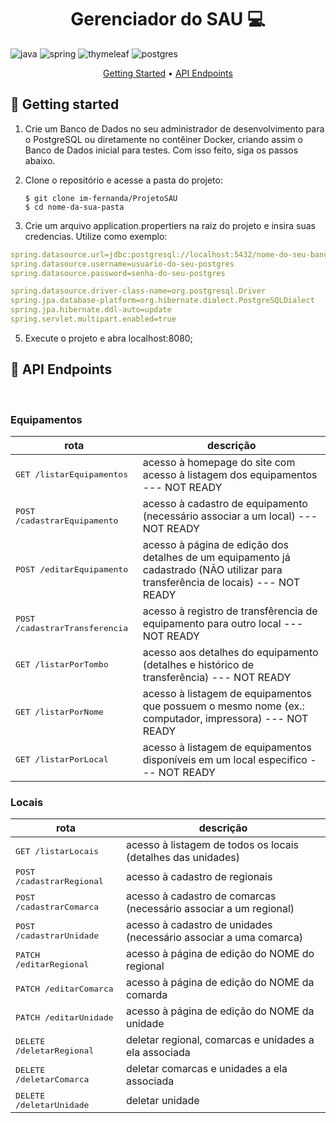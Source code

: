 [JAVA_BADGE]: https://img.shields.io/badge/java-%23ED8B00.svg?style=for-the-badge&logo=openjdk&logoColor=white
[SPRINGBOOT_BADGE]: https://img.shields.io/badge/Spring%20Boot-6DB33F?style=for-the-badge&logo=springboot&logoColor=white
[THYMELEAF_BADGE]: https://img.shields.io/badge/thymeleaf-%236DB33F.svg?style=for-the-badge&logo=thymeleaf&logoColor=white
[POSTGRES_BADGE]: https://img.shields.io/badge/postgresql-4169e1?style=for-the-badge&logo=postgresql&logoColor=white

<h1 align="center" style="font-weight: bold;">Gerenciador do SAU 💻</h1>

![java][JAVA_BADGE]
![spring][SPRINGBOOT_BADGE]
![thymeleaf][THYMELEAF_BADGE]
![postgres][POSTGRES_BADGE]

<p align="center">
  <a href="#started">Getting Started</a> • 
  <a href="#routes">API Endpoints</a> 
</p>

<h2 id="started">🚀 Getting started</h2>

1. Crie um Banco de Dados no seu administrador de desenvolvimento para o PostgreSQL ou diretamente no contêiner Docker, criando assim o Banco de Dados inicial para testes. Com isso feito, siga os passos abaixo.
2. Clone o repositório e acesse a pasta do projeto:

       $ git clone im-fernanda/ProjetoSAU
       $ cd nome-da-sua-pasta

3. Crie um arquivo application.propertiers na raiz do projeto e insira suas credencias. Utilize como exemplo:
  ```yaml
  spring.datasource.url=jdbc:postgresql://localhost:5432/nome-do-seu-banco-de-dados
  spring.datasource.username=usuario-do-seu-postgres
  spring.datasource.password=senha-do-seu-postgres
  
  spring.datasource.driver-class-name=org.postgresql.Driver
  spring.jpa.database-platform=org.hibernate.dialect.PostgreSQLDialect
  spring.jpa.hibernate.ddl-auto=update
  spring.servlet.multipart.enabled=true
  ```
5. Execute o projeto e abra localhost:8080;

<h2 id="routes">📍 API Endpoints</h2>
​
<h3>Equipamentos</h3>

| rota             | descrição                                       
|----------------------|-----------------------------------------------------
| <kbd> GET /listarEquipamentos</kbd>     | acesso à homepage do site com acesso à listagem dos equipamentos --- NOT READY
| <kbd> POST /cadastrarEquipamento</kbd> | acesso à cadastro de equipamento (necessário associar a um local) --- NOT READY
| <kbd> POST /editarEquipamento</kbd> | acesso à página de edição dos detalhes de um equipamento já cadastrado (NÃO utilizar para transferência de locais) --- NOT READY
| <kbd> POST /cadastrarTransferencia</kbd> | acesso à registro de transfêrencia de equipamento para outro local  --- NOT READY
| <kbd> GET /listarPorTombo</kbd> | acesso aos detalhes do equipamento (detalhes e histórico de transferência) --- NOT READY
| <kbd> GET /listarPorNome</kbd> | acesso à listagem de equipamentos que possuem o mesmo nome (ex.: computador, impressora) --- NOT READY
| <kbd> GET /listarPorLocal</kbd> | acesso à listagem de equipamentos disponíveis em um local especifico --- NOT READY


<h3>Locais</h3>

| rota             | descrição                                       
|----------------------|-----------------------------------------------------
| <kbd> GET /listarLocais</kbd>     | acesso à listagem de todos os locais (detalhes das unidades)
| <kbd> POST /cadastrarRegional</kbd> | acesso à cadastro de regionais
| <kbd> POST /cadastrarComarca</kbd> | acesso à cadastro de comarcas (necessário associar a um regional)
| <kbd> POST /cadastrarUnidade</kbd> | acesso à cadastro de unidades (necessário associar a uma comarca)
| <kbd> PATCH /editarRegional</kbd> | acesso à página de edição do NOME do regional
| <kbd> PATCH /editarComarca</kbd> | acesso à página de edição do NOME da comarda
| <kbd> PATCH /editarUnidade</kbd> | acesso à página de edição do NOME da unidade 
| <kbd> DELETE /deletarRegional</kbd> | deletar regional, comarcas e unidades a ela associada
| <kbd> DELETE /deletarComarca</kbd> | deletar comarcas e unidades a ela associada
| <kbd> DELETE /deletarUnidade</kbd> | deletar unidade



